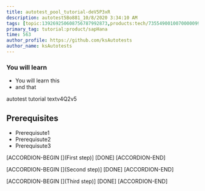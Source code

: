 ```yaml
---
title: autotest_pool_tutorial-deV5P3xR
description: autotest5Bo881_10/8/2020 3:34:10 AM
tags: [topic:139269250608756787992873,products:tech/73554900100700000996,tutorial:experience/advanced]
primary_tag: tutorial:product/sapHana
time: 563
author_profile: https://github.com/ksAutotests
author_name: ksAutotests
---
```

### You will learn
- You will learn this
- and that

autotest tutorial textv4Q2v5

## Prerequisites
- Prerequisute1
- Prerequisute2
- Prerequisute3

[ACCORDION-BEGIN [](First step)]
[DONE]
[ACCORDION-END]

[ACCORDION-BEGIN [](Second step)]
[DONE]
[ACCORDION-END]

[ACCORDION-BEGIN [](Third step)]
[DONE]
[ACCORDION-END]

